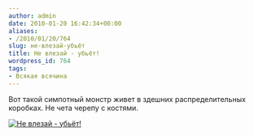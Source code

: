 ```yaml
---
author: admin
date: 2010-01-20 16:42:34+00:00
aliases:
- /2010/01/20/764
slug: не-влезай-убьёт
title: Не влезай - убьёт!
wordpress_id: 764
tags:
- Всякая всячина
---
```


Вот такой симпотный монстр живет в здешних распределительных коробках. Не чета черепу с костями.

[![Не влезай - убьёт!](/2010/01/hazardous_voltage_warning.jpg)](/2010/01/hazardous_voltage_warning.jpg)
